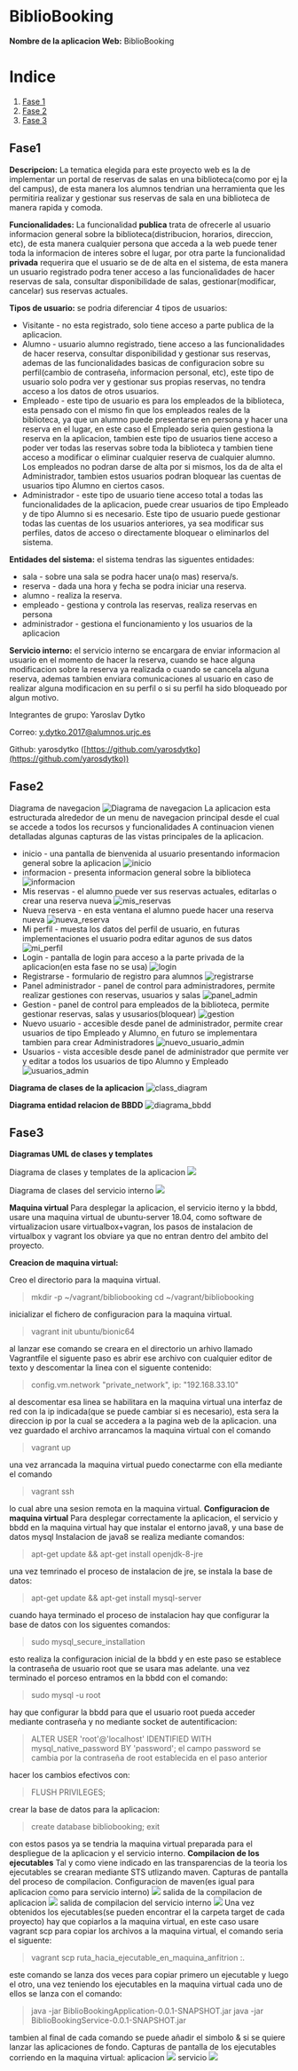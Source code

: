 # BiblioBooking
**Nombre de la aplicacion Web:** BiblioBooking

# Indice
1. [Fase 1](#fase1)
2. [Fase 2](#fase2)
3. [Fase 3](#fase3)


## Fase1
**Descripcion:** La tematica elegida para este proyecto web es la de implementar un portal de reservas de salas en una biblioteca(como por ej la del campus), de esta manera los alumnos tendrian una herramienta que les permitiria realizar y gestionar sus reservas de sala en una biblioteca de manera rapida y comoda.

**Funcionalidades:** La funcionalidad **publica** trata de ofrecerle al usuario informacion general sobre la biblioteca(distribucion, horarios, direccion, etc), de esta manera cualquier persona que acceda a la web puede tener toda la informacion de interes sobre el lugar, por otra parte la funcionalidad **privada** requerira que el usuario se de de alta en el sistema, de esta manera un usuario registrado podra tener acceso a las funcionalidades de hacer reservas de sala, consultar disponibilidade de salas, gestionar(modificar,  cancelar) sus reservas actuales.

**Tipos de usuario:** se podria diferenciar 4 tipos de usuarios: 

 - Visitante - no esta registrado, solo tiene acceso a parte publica de la aplicacion.
 - Alumno - usuario alumno registrado, tiene acceso a las funcionalidades de hacer reserva, consultar disponibilidad y gestionar sus reservas, ademas de las funcionalidades basicas de configuracion sobre su perfil(cambio de contraseña, informacion personal, etc), este tipo de usuario solo podra ver y gestionar sus propias reservas, no tendra acceso a los datos de otros usuarios.
 - Empleado - este tipo de usuario es para los empleados de la biblioteca, esta pensado con el mismo fin que los empleados reales de la biblioteca, ya que un alumno puede presentarse en persona y hacer una reserva en el lugar, en este caso el Empleado seria quien gestiona la reserva en la aplicacion, tambien este tipo de usuarios tiene acceso a poder ver todas las reservas sobre toda la biblioteca y tambien tiene acceso a modificar o eliminar cualquier reserva de cualquier alumno. Los empleados no podran darse de alta por si mismos, los da de alta el Administrador, tambien estos usuarios podran bloquear las cuentas de usuarios tipo Alumno en ciertos casos.
 - Administrador - este tipo de usuario tiene acceso total a todas las funcionalidades de la aplicacion, puede crear usuarios de tipo Empleado y de tipo Alumno si es necesario. Este tipo de usuario puede gestionar todas las cuentas de los usuarios anteriores, ya sea modificar sus perfiles, datos de acceso o directamente bloquear o eliminarlos del sistema.
 
**Entidades del sistema:** el sistema tendras las siguentes entidades:
 - sala - sobre una sala se podra hacer una(o mas) reserva/s.
 - reserva - dada una hora y fecha se podra iniciar una reserva.
 - alumno - realiza la reserva.
 - empleado - gestiona y controla las reservas, realiza reservas en persona 
 - administrador - gestiona el funcionamiento y los usuarios de la aplicacion
 
 **Servicio interno:** el servicio interno se encargara de enviar informacion al usuario en el momento de hacer la reserva, cuando se hace alguna modificacion sobre la reserva ya realizada o cuando se cancela alguna reserva, ademas tambien enviara comunicaciones al usuario en caso de realizar alguna modificacion en su perfil o si su perfil ha sido bloqueado por algun motivo.

Integrantes de grupo: Yaroslav Dytko

Correo: y.dytko.2017@alumnos.urjc.es

Github: yarosdytko ([https://github.com/yarosdytko](https://github.com/yarosdytko))

## Fase2
Diagrama de navegacion
![Diagrama de navegacion](https://github.com/yarosdytko/BiblioBooking/blob/master/diagrama_de_navegacion.png)
La aplicacion esta estructurada alrededor de un menu de navegacion principal desde el cual se accede a todos los recursos y funcionalidades
A continuacion vienen detalladas algunas capturas de las vistas principales de la aplicacion.
- inicio - una pantalla de bienvenida al usuario presentando informacion general sobre la aplicacion
![inicio](https://github.com/yarosdytko/BiblioBooking/blob/master/capturas/index.png)
- informacion - presenta informacion general sobre la biblioteca ![informacion](https://github.com/yarosdytko/BiblioBooking/blob/master/capturas/informacion.png)
- Mis reservas - el alumno puede ver sus reservas actuales, editarlas o crear una reserva nueva
![mis_reservas](https://github.com/yarosdytko/BiblioBooking/blob/master/capturas/mis_reservas.png)
- Nueva reserva - en esta ventana el alumno puede hacer una reserva nueva
![nueva_reserva](https://github.com/yarosdytko/BiblioBooking/blob/master/capturas/nueva_reserva.png)
- Mi perfil - muesta los datos del perfil de usuario, en futuras implementaciones el usuario podra editar agunos de sus datos
![mi_perfil](https://github.com/yarosdytko/BiblioBooking/blob/master/capturas/mi_perfil.png)
- Login - pantalla de login para acceso a la parte privada de la aplicacion(en esta fase no se usa)
![login](https://github.com/yarosdytko/BiblioBooking/blob/master/capturas/login.png)
- Registrarse - formulario de registro para alumnos
![registrarse](https://github.com/yarosdytko/BiblioBooking/blob/master/capturas/register.png)
- Panel administrador - panel de control para administradores, permite realizar gestiones con reservas, usuarios y salas
![panel_admin](https://github.com/yarosdytko/BiblioBooking/blob/master/capturas/panel_admin.png)
- Gestion - panel de control para empleados de la biblioteca, permite gestionar reservas, salas y ususarios(bloquear)
![gestion](https://github.com/yarosdytko/BiblioBooking/blob/master/capturas/gestion.png)
- Nuevo usuario - accesible desde panel de administrador, permite crear usuarios de tipo Empleado y Alumno, en futuro se implementara tambien para crear Administradores
![nuevo_usuario_admin](https://github.com/yarosdytko/BiblioBooking/blob/master/capturas/nuevo_usuario_admin.png)
- Usuarios - vista accesible desde panel de administrador que permite ver y editar a todos los usuarios de tipo Alumno y Empleado
![usuarios_admin](https://github.com/yarosdytko/BiblioBooking/blob/master/capturas/usuarios_admin.png)

**Diagrama de clases de la aplicacion**
![class_diagram](https://github.com/yarosdytko/BiblioBooking/blob/master/diagrama%20de%20clases.png)

**Diagrama entidad relacion de BBDD**
![diagrama_bbdd](https://github.com/yarosdytko/BiblioBooking/blob/master/bbdd_esquema.png)

## Fase3
**Diagramas UML de clases y templates**

Diagrama de clases y templates de la aplicacion
![ ](https://github.com/yarosdytko/BiblioBooking/blob/master/BiblioBookingApplicationDiagramaDeClases.png)

Diagrama de clases del servicio interno
![ ](https://github.com/yarosdytko/BiblioBooking/blob/master/BiblioBookingServiceDiagramaDeClases.png)

**Maquina virtual**
Para desplegar la aplicacion, el servicio iterno y la bbdd, usare una maquina virtual de ubuntu-server 18.04, como software de virtualizacion usare virtualbox+vagran, los pasos de instalacion de virtualbox y vagrant los obviare ya que no entran dentro del ambito del proyecto.

**Creacion de maquina virtual:**

Creo el directorio para la maquina virtual.

>mkdir -p ~/vagrant/bibliobooking
>cd ~/vagrant/bibliobooking

inicializar el fichero de configuracion para la maquina virtual.
>vagrant init ubuntu/bionic64

al lanzar ese comando se creara en el directorio un arhivo llamado Vagrantfile
el siguente paso es abrir ese archivo con cualquier editor de texto y descomentar la linea con el siguente contenido:
> config.vm.network "private_network", ip: "192.168.33.10"

al descomentar esa linea se habilitara en la maquina virtual una interfaz de red con la ip indicada(que se puede cambiar si es necesario), esta sera la direccion ip por la cual se accedera a la pagina web de la aplicacion.
una vez guardado el archivo arrancamos la maquina virtual con el comando 
>vagrant up

una vez arrancada la maquina virtual puedo conectarme con ella mediante el comando
>vagrant ssh

lo cual abre una sesion remota en la maquina virtual.
**Configuracion de maquina virtual**
Para desplegar correctamente la aplicacion, el servicio y bbdd en la maquina virtual hay que instalar el entorno java8, y una base de datos mysql
Instalacion de java8 se realiza mediante comandos:
> apt-get update && apt-get install openjdk-8-jre

una vez temrinado el proceso de instalacion de jre, se instala la base de datos:
> apt-get update && apt-get install mysql-server

cuando haya terminado el proceso de instalacion hay que configurar la base de datos con los siguentes comandos:
>sudo mysql_secure_installation

esto realiza la configuracion inicial de la bbdd y en este paso se establece la contraseña de usuario root que se usara mas adelante.
una vez terminado el porceso entramos en la bbdd con el comando:
>sudo mysql -u root

hay que configurar la bbdd para que el usuario root pueda acceder mediante contraseña y no mediante socket de autentificacion:
>ALTER USER 'root'@'localhost' IDENTIFIED WITH mysql_native_password BY 'password';
>el campo password se cambia por la contraseña de root establecida en el paso anterior

hacer los cambios efectivos con:
>FLUSH PRIVILEGES;

crear la base de datos para la aplicacion:
>create database bibliobooking;
>exit

con estos pasos ya se tendria la maquina virtual preparada para el despliegue de la aplicacion y el servicio interno.
**Compilacion de los ejecutables**
Tal y como viene indicado en las transparencias de la teoria los ejecutables se crearan mediante STS utlizando maven.
Capturas de pantalla del proceso de compilacion.
Configuracion de maven(es igual para aplicacion como para servicio interno)
![ ](https://github.com/yarosdytko/BiblioBooking/blob/master/capturas_fase3/compilacion/maven_configuration.png)
salida de la compilacion de aplicacion
![ ](https://github.com/yarosdytko/BiblioBooking/blob/master/capturas_fase3/compilacion/build_aplicacion.png)
salida de compilacion del servicio interno
![ ](https://github.com/yarosdytko/BiblioBooking/blob/master/capturas_fase3/compilacion/build_servicio.png)
Una vez obtenidos los ejecutables(se pueden encontrar el la carpeta target de cada proyecto) hay que copiarlos a la maquina virtual, en este caso usare vagrant scp para copiar los archivos a la maquina virtual, el comando seria el siguente:
>vagrant scp ruta_hacia_ejecutable_en_maquina_anfitrion :.

este comando se lanza dos veces para copiar primero un ejecutable y luego el otro, una vez teniendo los ejecutables en la maquina virtual cada uno de ellos se lanza con el comando:
>java -jar BiblioBookingApplication-0.0.1-SNAPSHOT.jar
>java -jar BiblioBookingService-0.0.1-SNAPSHOT.jar

tambien al final de cada comando se puede añadir el simbolo & si se quiere lanzar las aplicaciones de fondo.
Capturas de pantalla de los ejecutables corriendo en la maquina virtual:
aplicacion
![ ](https://github.com/yarosdytko/BiblioBooking/blob/master/capturas_fase3/aplicacion_corriendo.png)
servicio
![ ](https://github.com/yarosdytko/BiblioBooking/blob/master/capturas_fase3/servicio_corriendo.png)

<!--stackedit_data:
eyJoaXN0b3J5IjpbMTI4NjY1Nzk4Miw0MTc5NTk5MDIsNTUxNz
Q4MDE2LC01NzQ1NDYzMDQsLTE2Mzg0NjYzNTBdfQ==
-->